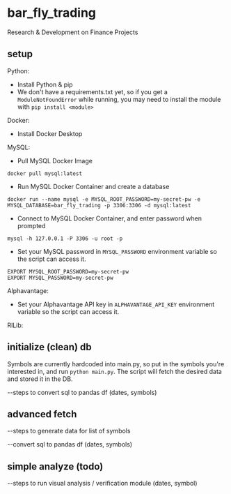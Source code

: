 # bar_fly_trading
Research &amp; Development on Finance Projects

## setup
Python:
- Install Python & pip
- We don't have a requirements.txt yet, so if you get a `ModuleNotFoundError` while running, you may need to install the module with `pip install <module>`

Docker:
- Install Docker Desktop

MySQL: 
- Pull MySQL Docker Image
```
docker pull mysql:latest
```
- Run MySQL Docker Container and create a database
```
docker run --name mysql -e MYSQL_ROOT_PASSWORD=my-secret-pw -e MYSQL_DATABASE=bar_fly_trading -p 3306:3306 -d mysql:latest
```
- Connect to MySQL Docker Container, and enter password when prompted
```
mysql -h 127.0.0.1 -P 3306 -u root -p
```
- Set your MySQL password in `MYSQL_PASSWORD` environment variable so the script can access it.
```
EXPORT MYSQL_ROOT_PASSWORD=my-secret-pw
EXPORT MYSQL_PASSWORD=my-secret-pw
```

Alphavantage:
- Set your Alphavantage API key in `ALPHAVANTAGE_API_KEY` environment variable so the script can access it. 

RlLib:

## initialize (clean) db
Symbols are currently hardcoded into main.py, so put in the symbols you're interested in, and run `python main.py`. The script will fetch the desired data and stored it in the DB.

--steps to convert sql to pandas df (dates, symbols)

## advanced fetch
--steps to generate data for list of symbols

--convert sql to pandas df (dates, symbols)

## simple analyze (todo)
--steps to run visual analysis / verification module (dates, symbol)

